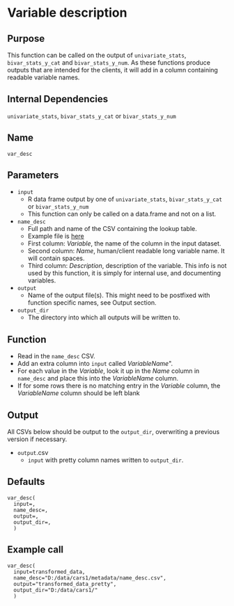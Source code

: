 # Variable description

## Purpose
This function can be called on the output of `univariate_stats`, `bivar_stats_y_cat` and `bivar_stats_y_num`.
As these functions produce outputs that are intended for the clients, it will add in a column containing readable variable names.

## Internal Dependencies
`univariate_stats`, `bivar_stats_y_cat` or `bivar_stats_y_num`

## Name
`var_desc`

## Parameters
* `input`
  * R data frame output by one of `univariate_stats`, `bivar_stats_y_cat` or `bivar_stats_y_num`
  * This function can only be called on a data.frame and not on a list.
* `name_desc`
  * Full path and name of the CSV containing the lookup table.
  * Example file is [here](../example_metadata_files/name_desc.csv)
  * First column: _Variable_, the name of the column in the input dataset.
  * Second column: _Name_, human/client readable long variable name. It will contain spaces.
  * Third column: _Description_, description of the variable. This info is not used by this function, it is simply for internal use, and documenting variables.
* `output`
  * Name of the output file(s). This might need to be postfixed with function specific names, see Output section.
* `output_dir`
  * The directory into which all outputs will be written to.

## Function
* Read in the `name_desc` CSV.
* Add an extra column into `input` called _VariableName_".
* For each value in the _Variable_, look it up in the _Name_ column in `name_desc` and place this into the _VariableName_ column.
* If for some rows there is no matching entry in the _Variable_ column, the _VariableName_ column should be left blank

## Output
All CSVs below should be output to the `output_dir`, overwriting a previous version if necessary.
* `output`.csv
  * `input` with pretty column names written to `output_dir`.

## Defaults
```
var_desc(
  input=,
  name_desc=,
  output=,
  output_dir=,
  )  
```

## Example call
```
var_desc(
  input=transformed_data,
  name_desc="D:/data/cars1/metadata/name_desc.csv",
  output="transformed_data_pretty",
  output_dir="D:/data/cars1/"
  )  
```
